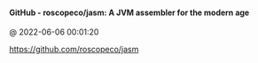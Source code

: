 #### GitHub - roscopeco/jasm: A JVM assembler for the modern age
@ 2022-06-06 00:01:20

https://github.com/roscopeco/jasm

